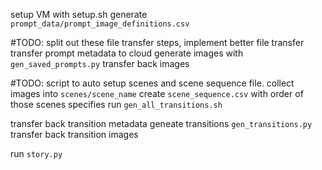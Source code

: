 setup VM with setup.sh
generate `prompt_data/prompt_image_definitions.csv`

#TODO: split out these file transfer steps, implement better file transfer
transfer prompt metadata to cloud 
generate images with `gen_saved_prompts.py`
transfer back images

#TODO: script to auto setup scenes and scene sequence file. 
collect images into `scenes/scene_name`
create  `scene_sequence.csv` with order of those scenes specifies
run `gen_all_transitions.sh`

transfer back transition metadata 
geneate transitions `gen_transitions.py`
transfer back transition images

run `story.py`